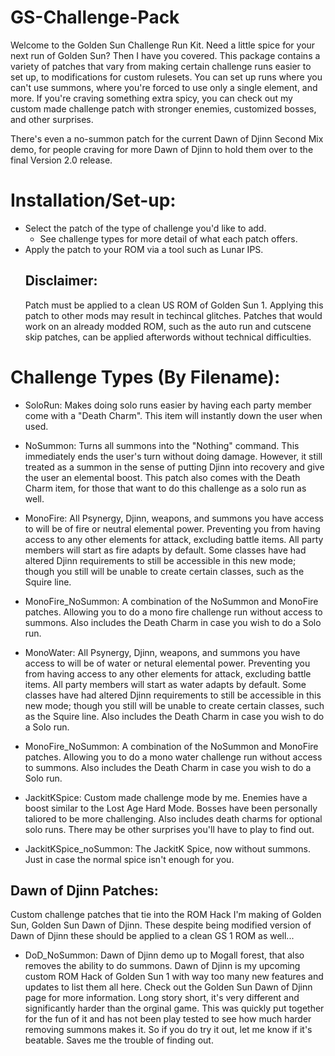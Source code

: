 # GS-Challenge-Pack
Welcome to the Golden Sun Challenge Run Kit.  Need a little spice for your next run of Golden Sun? Then I have you covered. This package contains a variety of patches that vary from making certain challenge runs easier to set up, to modifications for custom rulesets. You can set up runs where you can't use summons, where you're forced to use only a single element, and more.  If you're craving something extra spicy, you can check out my custom made challenge patch with stronger enemies, customized bosses, and other surprises.

There's even a no-summon patch for the current Dawn of Djinn Second Mix demo, for people craving for more Dawn of Djinn to hold them over to the final Version 2.0 release.

# Installation/Set-up:
- Select the patch of the type of challenge you'd like to add.
	- See challenge types for more detail of what each patch offers.
- Apply the patch to your ROM via a tool such as Lunar IPS.
	## Disclaimer:
  Patch must be applied to a clean US ROM of Golden Sun 1.  Applying this patch to other mods may result in techincal glitches.
  Patches that would work on an already modded ROM, such as the auto run and cutscene skip patches, can be applied afterwords without technical difficulties.

# Challenge Types (By Filename):
- SoloRun: Makes doing solo runs easier by having each party member come with a "Death Charm". This item will instantly down the user when used.

- NoSummon: Turns all summons into the "Nothing" command. This immediately ends the user's turn without doing damage. However, it still treated as a summon in the sense of putting Djinn into recovery and give the user an elemental boost. This patch also comes with the Death Charm item, for those that want to do this challenge as a solo run as well.

- MonoFire: All Psynergy, Djinn, weapons, and summons you have access to will be of fire or neutral elemental power. Preventing you from having access to any other elements for attack, excluding battle items. All party members will start as fire adapts by default. Some classes have had altered Djinn requirements to still be accessible in this new mode; though you still will be unable to create certain classes, such as the Squire line.

- MonoFire_NoSummon: A combination of the NoSummon and MonoFire patches. Allowing you to do a mono fire challenge run without access to summons. Also includes the Death Charm in case you wish to do a Solo run.

- MonoWater: All Psynergy, Djinn, weapons, and summons you have access to will be of water or netural elemental power. Preventing you from having access to any other elements for attack, excluding battle items. All party members will start as water adapts by default. Some classes have had altered Djinn requirements to still be accessible in this new mode; though you still will be unable to create certain classes, such as the Squire line.
Also includes the Death Charm in case you wish to do a Solo run.

- MonoFire_NoSummon: A combination of the NoSummon and MonoFire patches. Allowing you to do a mono water challenge run without access to summons. Also includes the Death Charm in case you wish to do a Solo run.

- JackitKSpice: Custom made challenge mode by me. Enemies have a boost similar to the Lost Age Hard Mode. Bosses have been personally taliored to be more challenging. Also includes death charms for optional solo runs. There may be other surprises you'll have to play to find out.

- JackitKSpice_noSummon: The JackitK Spice, now without summons. Just in case the normal spice isn't enough for you.

## Dawn of Djinn Patches:
Custom challenge patches that tie into the ROM Hack I'm making of Golden Sun, Golden Sun Dawn of Djinn. These despite being modified version of Dawn of Djinn these should be applied to a clean GS 1 ROM as well...
- DoD_NoSummon: Dawn of Djinn demo up to Mogall forest, that also removes the ability to do summons.  Dawn of Djinn is my upcoming custom ROM Hack of Golden Sun 1 with way too many new features and updates to list them all here. Check out the Golden Sun Dawn of Djinn page for more information. Long story short, it's very different and significantly harder than the orginal game.  This was quickly put together for the fun of it and has not been play tested to see how much harder removing summons makes it. So if you do try it out, let me know if it's beatable. Saves me the trouble of finding out.
